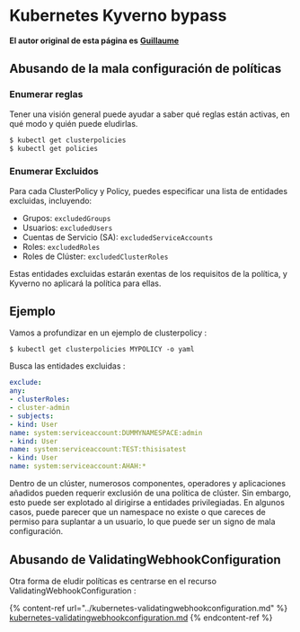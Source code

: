 # Kubernetes Kyverno bypass

**El autor original de esta página es** [**Guillaume**](https://www.linkedin.com/in/guillaume-chapela-ab4b9a196)

## Abusando de la mala configuración de políticas

### Enumerar reglas

Tener una visión general puede ayudar a saber qué reglas están activas, en qué modo y quién puede eludirlas.
```bash
$ kubectl get clusterpolicies
$ kubectl get policies
```
### Enumerar Excluidos

Para cada ClusterPolicy y Policy, puedes especificar una lista de entidades excluidas, incluyendo:

* Grupos: `excludedGroups`
* Usuarios: `excludedUsers`
* Cuentas de Servicio (SA): `excludedServiceAccounts`
* Roles: `excludedRoles`
* Roles de Clúster: `excludedClusterRoles`

Estas entidades excluidas estarán exentas de los requisitos de la política, y Kyverno no aplicará la política para ellas.

## Ejemplo&#x20;

Vamos a profundizar en un ejemplo de clusterpolicy :&#x20;
```
$ kubectl get clusterpolicies MYPOLICY -o yaml
```
Busca las entidades excluidas :&#x20;
```yaml
exclude:
any:
- clusterRoles:
- cluster-admin
- subjects:
- kind: User
name: system:serviceaccount:DUMMYNAMESPACE:admin
- kind: User
name: system:serviceaccount:TEST:thisisatest
- kind: User
name: system:serviceaccount:AHAH:*

```
Dentro de un clúster, numerosos componentes, operadores y aplicaciones añadidos pueden requerir exclusión de una política de clúster. Sin embargo, esto puede ser explotado al dirigirse a entidades privilegiadas. En algunos casos, puede parecer que un namespace no existe o que careces de permiso para suplantar a un usuario, lo que puede ser un signo de mala configuración.

## Abusando de ValidatingWebhookConfiguration

Otra forma de eludir políticas es centrarse en el recurso ValidatingWebhookConfiguration :&#x20;

{% content-ref url="../kubernetes-validatingwebhookconfiguration.md" %}
[kubernetes-validatingwebhookconfiguration.md](../kubernetes-validatingwebhookconfiguration.md)
{% endcontent-ref %}
